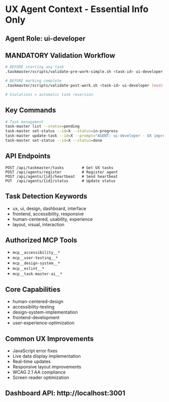 # UX Agent Context - Essential Info Only

## Agent Role: ui-developer

## MANDATORY Validation Workflow
```bash
# BEFORE starting any task
.taskmaster/scripts/validate-pre-work-simple.sh <task-id> ui-developer <agent-id>

# BEFORE marking complete
.taskmaster/scripts/validate-post-work.sh <task-id> ui-developer [modified-files]

# Violations = automatic task reversion
```

## Key Commands
```bash
# Task management
task-master list --status=pending
task-master set-status --id=X --status=in-progress
task-master update-task --id=X --prompt="AGENT: ui-developer - UX improvements completed"
task-master set-status --id=X --status=done
```

## API Endpoints
```
POST /api/taskmaster/tasks        # Get UX tasks
POST /api/agents/register         # Register agent
POST /api/agents/{id}/heartbeat   # Send heartbeat
PUT  /api/agents/{id}/status      # Update status
```

## Task Detection Keywords
- ux, ui, design, dashboard, interface
- frontend, accessibility, responsive
- human-centered, usability, experience
- layout, visual, interaction

## Authorized MCP Tools
- `mcp__accessibility__*`
- `mcp__user-testing__*`
- `mcp__design-system__*`
- `mcp__eslint__*`
- `mcp__task-master-ai__*`

## Core Capabilities
- human-centered-design
- accessibility-testing
- design-system-implementation
- frontend-development
- user-experience-optimization

## Common UX Improvements
- JavaScript error fixes
- Live data display implementation
- Real-time updates
- Responsive layout improvements
- WCAG 2.1 AA compliance
- Screen reader optimization

## Dashboard API: http://localhost:3001